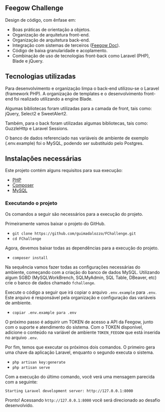 ## Feegow Challenge 

Design de código, com ênfase em:

- Boas práticas de orientação a objetos.
- Organização de arquitetura front-end.
- Organização de arquitetura back-end.
- Integração com sistemas de terceiros ([Feegow Doc](https://api.feegow.com.br/api/documentation)).
- Código de baixa granularidade e acoplamento.
- Combinação de uso de tecnologias front-back como Laravel (PHP), Blade e jQuery.

## Tecnologias utilizadas

Para desenvolvimento e organização limpa o back-end utilizou-se o Laravel (framework PHP). A organização de templates e o desenvolvimento front-end foi realizado utilizando a engine Blade.

Algumas bibliotecas foram utilizadas para a camada de front, tais como: jQuery, Select2 e SweetAlert2.

Também, para o back foram utilizadas algumas bibliotecas, tais como: GuzzleHttp e Laravel Sessions.

O banco de dados referenciado nas variáveis de ambiente de exemplo (.env.example) foi o MySQL, podendo ser substituído pelo Postgres.

## Instalações necessárias

Este projeto contém alguns requisitos para sua execução:

- [PHP](https://www.php.net/manual/en/install.php)
- [Composer](https://getcomposer.org/)
- [MySQL](https://dev.mysql.com/downloads/installer/)


### Executando o projeto

Os comandos a seguir são necessários para a execução do projeto.

Primeiramente vamos baixar o projeto do GitHub.

- `git clone https://github.com/guimadalozzo/FChallenge.git`
- `cd FChallenge`

Agora, devemos baixar todas as dependências para a execução do projeto.

- `composer install`

Na sequência vamos fazer todas as configurações necessárias do ambiente, começando com a criação do banco de dados MySQL. Utilizando algum SGBD (MySQLWorkBrench, SQLMyAdmin, SQL Table, DBeaver, etc) crie o banco de dados chamado `fchallenge`.

Execute o código a seguir que irá copiar o arquivo `.env.example` para `.env`. Este arquivo é responsável pela organização e configuração das variáveis de ambiente.

- `copiar .env.example para .env`

O próximo passo é adquirir um TOKEN de acesso a API da Feegow, junto com o suporte e atendimento do sistema. Com o TOKEN disponível, adicione o conteúdo na variável de ambiente `TOKEN_FEEGOW` que está inserida no arquivo `.env`.

Por fim, temos que executar os próximos dois comandos. O primeiro gera uma chave da aplicação Laravel, enquanto o segundo executa o sistema.

- `php artisan key:generate`
- `php artisan serve`

Com a execução do último comando, você verá uma mensagem parecida com a seguinte: 

`Starting Laravel development server: http://127.0.0.1:8000`

Pronto! Acessando `http://127.0.0.1:8000` você será direcionado ao desafio desenvolvido.